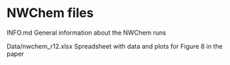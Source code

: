 # NWChem files
INFO.md
    General information about the NWChem runs

Data/nwchem_r12.xlsx
    Spreadsheet with data and plots for Figure 8 in the paper
